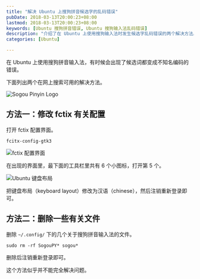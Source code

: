 ```yaml
---
title: "解决 Ubuntu 上搜狗拼音候选字的乱码错误"
pubDate: 2018-03-13T20:00:23+08:00
lastmod: 2018-03-13T20:00:23+08:00
keywords: [Ubuntu 搜狗拼音错误, Ubuntu 搜狗输入法乱码错误]
description: "介绍了在 Ubuntu 上使用搜狗输入法时发生候选字乱码错误的两个解决方法。"
categories: [Ubuntu]

---
```


在 Ubuntu 上使用搜狗拼音输入法，有时候会出现了候选词都变成不知名编码的错误。

下面列出两个在网上搜索可用的解决方法。

![Sogou Pinyin Logo](/images/solve-sogoupinyin-error-on-ubuntu/sogoupinyin-logo.webp "Sogou Pinyin Logo")

## 方法一：修改 fctix 有关配置

打开 fctix 配置界面。

```shell
fcitx-config-gtk3
```

![fctix 配置界面](/images/solve-sogoupinyin-error-on-ubuntu/fctix.webp "fctix 配置界面")

在出现的界面里，最下面的工具栏里共有 6 个小图标，打开第 5 个。

![Ubuntu 键盘布局](/images/solve-sogoupinyin-error-on-ubuntu/ubuntu-keyboard.webp "Ubuntu 键盘布局")

把键盘布局（keyboard layout）修改为汉语（chinese），然后注销重新登录即可。

## 方法二：删除一些有关文件

删除 `~/.config/` 下的几个关于搜狗拼音输入法的文件。

```shell
sudo rm -rf SogouPY* sogou*
```

删除后注销重新登录即可。

这个方法似乎并不能完全解决问题。